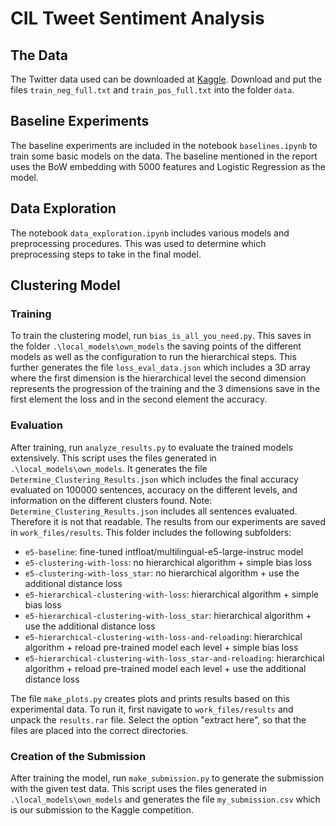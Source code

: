 # CIL Tweet Sentiment Analysis
## The Data
The Twitter data used can be downloaded at [Kaggle](https://www.kaggle.com/competitions/ethz-cil-text-classification-2024/data). Download and put the files `train_neg_full.txt` and `train_pos_full.txt` into the folder `data`.
## Baseline Experiments
The baseline experiments are included in the notebook `baselines.ipynb` to train some basic models on the data. The baseline mentioned in the report uses the BoW embedding with 5000 features and Logistic Regression as the model.
## Data Exploration
The notebook `data_exploration.ipynb` includes various models and preprocessing procedures. This was used to determine which preprocessing steps to take in the final model.
## Clustering Model
### Training
To train the clustering model, run `bias_is_all_you_need.py`. This saves in the folder `.\local_models\own_models` the saving points of the different models as well as the configuration to run the hierarchical steps. This further generates the file `loss_eval_data.json` which includes a 3D array where the first dimension is the hierarchical level the second dimension represents the progression of the training and the 3 dimensions save in the first element the loss and in the second element the accuracy.
### Evaluation
After training, run `analyze_results.py` to evaluate the trained models extensively. This script uses the files generated in `.\local_models\own_models`. It generates the file `Determine_Clustering_Results.json` which includes the final accuracy evaluated on 100000 sentences, accuracy on the different levels, and information on the different clusters found. Note: `Determine_Clustering_Results.json` includes all sentences evaluated. Therefore it is not that readable. 
The results from our experiments are saved in `work_files/results`. This folder includes the following subfolders:
- `e5-baseline`: fine-tuned intfloat/multilingual-e5-large-instruc model
- `e5-clustering-with-loss`: no hierarchical algorithm + simple bias loss
- `e5-clustering-with-loss_star`: no hierarchical algorithm + use the additional distance loss
- `e5-hierarchical-clustering-with-loss`: hierarchical algorithm + simple bias loss
- `e5-hierarchical-clustering-with-loss_star`: hierarchical algorithm  + use the additional distance loss
- `e5-hierarchical-clustering-with-loss-and-reloading`: hierarchical algorithm + reload pre-trained model each level + simple bias loss
- `e5-hierarchical-clustering-with-loss_star-and-reloading`: hierarchical algorithm + reload pre-trained model each level + use the additional distance loss

The file `make_plots.py` creates plots and prints results based on this experimental data. To run it, first navigate to `work_files/results` and unpack the `results.rar` file. Select the option "extract here", so that the files are placed into the correct directories.
### Creation of the Submission
After training the model, run `make_submission.py` to generate the submission with the given test data. This script uses the files generated in `.\local_models\own_models` and generates the file `my_submission.csv` which is our submission to the Kaggle competition.
